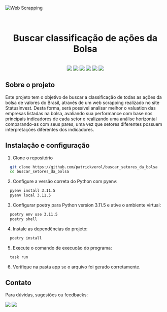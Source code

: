 ![Web Scrapping](https://github.com/patrickverol/buscar_setores_da_bolsa/assets/102604896/199dca1a-9638-43fb-bcc9-a0d518d455ee)

<br>
  <h1 align="center">
    Buscar classificação de ações da Bolsa
  </h1>
<br/>

<div align="center">
    <a href = "https://www.python.org/" target="_blank"><img src="https://img.shields.io/badge/Python-14354C?style=for-the-badge&logo=python&logoColor=white" target="_blank"></a> 
    <a href = "https://pandas.pydata.org/" target="_blank"><img src="https://img.shields.io/badge/pandas-%23150458.svg?style=for-the-badge&logo=pandas&logoColor=white" target="_blank"></a>
    <a href = "https://python-poetry.org/docs/"><img src="https://img.shields.io/badge/Poetry-%233B82F6.svg?style=for-the-badge&logo=poetry&logoColor=0B3D8D" target="_blank"></a>
    <a href = "https://www.selenium.dev/pt-br/documentation/"><img src="https://img.shields.io/badge/-selenium-%43B02A?style=for-the-badge&logo=selenium&logoColor=white" target="_blank"></a>
    <a href = "https://www.microsoft.com/pt-br/microsoft-365/excel"><img src="https://img.shields.io/badge/Microsoft_Excel-217346?style=for-the-badge&logo=microsoft-excel&logoColor=white" target="_blank"></a>
    <a href = "https://learn.microsoft.com/pt-br/powershell/scripting/overview?view=powershell-7.4"><img src="https://img.shields.io/badge/Powershell-2CA5E0?style=for-the-badge&logo=powershell&logoColor=white" target="_blank"></a>
</div> 

## Sobre o projeto

Este projeto tem o objetivo de buscar a classificação de todas as ações da bolsa de valores do Brasil, através de um web scrapping realizado no site StatusInvest. Desta forma, será possível analisar melhor o valuation das empresas listadas na bolsa, avaliando sua performance com base nos principais indicadores de cada setor e realizando uma análise horizontal comparando-as com seus pares, uma vez que setores diferentes possuem interpretações diferentes dos indicadores.


## Instalação e configuração

  1. Clone o repositório

```bash
  git clone https://github.com/patrickverol/buscar_setores_da_bolsa
  cd buscar_setores_da_bolsa
```
  2. Configure a versão correta do Python com pyenv:

```bash
  pyenv install 3.11.5
  pyenv local 3.11.5
```
  3. Configurar poetry para Python version 3.11.5 e ative o ambiente virtual:

```bash
  poetry env use 3.11.5
  poetry shell
```
  4. Instale as dependências do projeto:

```bash
  poetry install
```
  5. Execute o comando de execucão do programa:

```bash
  task run
```
  6. Verifique na pasta app se o arquivo foi gerado corretamente.

## Contato

Para dúvidas, sugestões ou feedbacks:

<div>
    <a href="https://www.linkedin.com/in/patrick-verol/" target="_blank"><img src="https://img.shields.io/badge/-LinkedIn-%230077B5?style=for-the-badge&logo=linkedin&logoColor=white" target="_blank"></a> 
    <a href = "mailto:patrickverol@gmail.com"><img src="https://img.shields.io/badge/-Gmail-%23333?style=for-the-badge&logo=gmail&logoColor=white" target="_blank"></a>
</div> 


